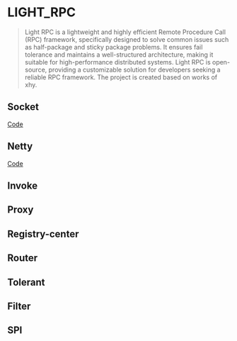 # LIGHT_RPC
> Light RPC is a lightweight and highly efficient Remote Procedure Call (RPC) framework, specifically designed to solve common issues such as half-package and sticky package problems. It ensures fail tolerance and maintains a well-structured architecture, making it suitable for high-performance distributed systems. Light RPC is open-source, providing a customizable solution for developers seeking a reliable RPC framework. The project is created based on works of xhy.
## Socket
[Code](./SocketProgramming/)
## Netty
[Code](./NettyProgramming/)
## Invoke 

## Proxy

## Registry-center

## Router

## Tolerant

## Filter

## SPI